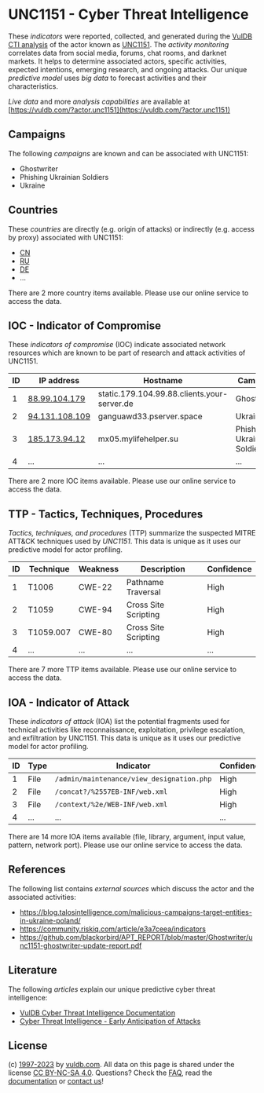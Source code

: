 # UNC1151 - Cyber Threat Intelligence

These _indicators_ were reported, collected, and generated during the [VulDB CTI analysis](https://vuldb.com/?kb.cti) of the actor known as [UNC1151](https://vuldb.com/?actor.unc1151). The _activity monitoring_ correlates data from social media, forums, chat rooms, and darknet markets. It helps to determine associated actors, specific activities, expected intentions, emerging research, and ongoing attacks. Our unique _predictive model_ uses _big data_ to forecast activities and their characteristics.

_Live data_ and more _analysis capabilities_ are available at [https://vuldb.com/?actor.unc1151](https://vuldb.com/?actor.unc1151)

## Campaigns

The following _campaigns_ are known and can be associated with UNC1151:

* Ghostwriter
* Phishing Ukrainian Soldiers
* Ukraine

## Countries

These _countries_ are directly (e.g. origin of attacks) or indirectly (e.g. access by proxy) associated with UNC1151:

* [CN](https://vuldb.com/?country.cn)
* [RU](https://vuldb.com/?country.ru)
* [DE](https://vuldb.com/?country.de)
* ...

There are 2 more country items available. Please use our online service to access the data.

## IOC - Indicator of Compromise

These _indicators of compromise_ (IOC) indicate associated network resources which are known to be part of research and attack activities of UNC1151.

ID | IP address | Hostname | Campaign | Confidence
-- | ---------- | -------- | -------- | ----------
1 | [88.99.104.179](https://vuldb.com/?ip.88.99.104.179) | static.179.104.99.88.clients.your-server.de | Ghostwriter | High
2 | [94.131.108.109](https://vuldb.com/?ip.94.131.108.109) | ganguawd33.pserver.space | Ukraine | High
3 | [185.173.94.12](https://vuldb.com/?ip.185.173.94.12) | mx05.mylifehelper.su | Phishing Ukrainian Soldiers | High
4 | ... | ... | ... | ...

There are 2 more IOC items available. Please use our online service to access the data.

## TTP - Tactics, Techniques, Procedures

_Tactics, techniques, and procedures_ (TTP) summarize the suspected MITRE ATT&CK techniques used by _UNC1151_. This data is unique as it uses our predictive model for actor profiling.

ID | Technique | Weakness | Description | Confidence
-- | --------- | -------- | ----------- | ----------
1 | T1006 | CWE-22 | Pathname Traversal | High
2 | T1059 | CWE-94 | Cross Site Scripting | High
3 | T1059.007 | CWE-80 | Cross Site Scripting | High
4 | ... | ... | ... | ...

There are 7 more TTP items available. Please use our online service to access the data.

## IOA - Indicator of Attack

These _indicators of attack_ (IOA) list the potential fragments used for technical activities like reconnaissance, exploitation, privilege escalation, and exfiltration by UNC1151. This data is unique as it uses our predictive model for actor profiling.

ID | Type | Indicator | Confidence
-- | ---- | --------- | ----------
1 | File | `/admin/maintenance/view_designation.php` | High
2 | File | `/concat?/%2557EB-INF/web.xml` | High
3 | File | `/context/%2e/WEB-INF/web.xml` | High
4 | ... | ... | ...

There are 14 more IOA items available (file, library, argument, input value, pattern, network port). Please use our online service to access the data.

## References

The following list contains _external sources_ which discuss the actor and the associated activities:

* https://blog.talosintelligence.com/malicious-campaigns-target-entities-in-ukraine-poland/
* https://community.riskiq.com/article/e3a7ceea/indicators
* https://github.com/blackorbird/APT_REPORT/blob/master/Ghostwriter/unc1151-ghostwriter-update-report.pdf

## Literature

The following _articles_ explain our unique predictive cyber threat intelligence:

* [VulDB Cyber Threat Intelligence Documentation](https://vuldb.com/?kb.cti)
* [Cyber Threat Intelligence - Early Anticipation of Attacks](https://www.scip.ch/en/?labs.20201022)

## License

(c) [1997-2023](https://vuldb.com/?kb.changelog) by [vuldb.com](https://vuldb.com/?kb.about). All data on this page is shared under the license [CC BY-NC-SA 4.0](https://creativecommons.org/licenses/by-nc-sa/4.0/). Questions? Check the [FAQ](https://vuldb.com/?kb.faq), read the [documentation](https://vuldb.com/?kb) or [contact us](https://vuldb.com/?contact)!
